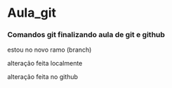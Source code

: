 # Aula_git
### Comandos git finalizando aula de git e github


estou no novo ramo (branch)


alteração feita localmente

alteração feita no github

